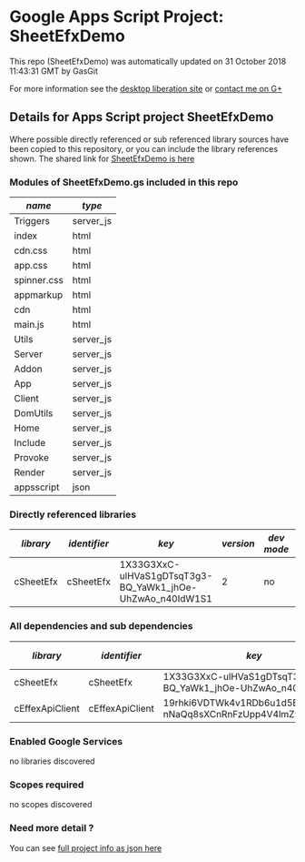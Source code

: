 # Google Apps Script Project: SheetEfxDemo
This repo (SheetEfxDemo) was automatically updated on 31 October 2018 11:43:31 GMT by GasGit

For more information see the [desktop liberation site](http://ramblings.mcpher.com/Home/excelquirks/drivesdk/gettinggithubready "desktop liberation") or [contact me on G+](https://plus.google.com/+BruceMcpherson "Bruce McPherson - GDE")
## Details for Apps Script project SheetEfxDemo
Where possible directly referenced or sub referenced library sources have been copied to this repository, or you can include the library references shown. 
The shared link for [SheetEfxDemo is here](https://script.google.com/d/1iD2DKDTCYUu8OjVQwDayhwdDe60feuAwd1Qw9nmgNjuuoA3tYf7WExgW/edit?usp=sharing "open in the GAS IDE")

### Modules of SheetEfxDemo.gs included in this repo
*name*|*type*
--- | --- 
Triggers| server_js
index| html
cdn.css| html
app.css| html
spinner.css| html
appmarkup| html
cdn| html
main.js| html
Utils| server_js
Server| server_js
Addon| server_js
App| server_js
Client| server_js
DomUtils| server_js
Home| server_js
Include| server_js
Provoke| server_js
Render| server_js
appsscript| json
### Directly referenced libraries
*library*|*identifier*|*key*|*version*|*dev mode*|*source*|
--- | --- | --- | --- | --- | --- 
cSheetEfx| cSheetEfx|1X33G3XxC-ulHVaS1gDTsqT3g3-BQ_YaWk1_jhOe-UhZwAo_n40IdW1S1|2|no|[here](libraries/cSheetEfx "library source")
### All dependencies and sub dependencies
*library*|*identifier*|*key*|*version*|*dev mode*|*source*|
--- | --- | --- | --- | --- | --- 
cSheetEfx| cSheetEfx|1X33G3XxC-ulHVaS1gDTsqT3g3-BQ_YaWk1_jhOe-UhZwAo_n40IdW1S1|2|no|[here](libraries/cSheetEfx "library source")
cEffexApiClient| cEffexApiClient|19rhki6VDTWk4v1RDb6u1d5E-nNaQq8sXCnRnFzUpp4V4lmZ9Z6R_PP9n|14|no|[here](libraries/cEffexApiClient "library source")
### Enabled Google Services
no libraries discovered
### Scopes required
no scopes discovered
### Need more detail ?
You can see [full project info as json here](info.json)
